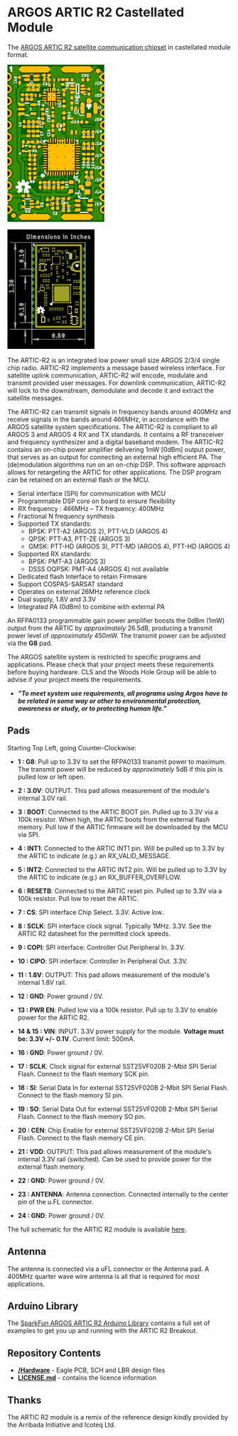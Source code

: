 # ARGOS ARTIC R2 Castellated Module

The [ARGOS ARTIC R2 satellite communication chipset](https://www.cls-telemetry.com/argos-solutions/argos-products/modems/artic-chipset/#1534863095666-398318f3-c367) in castellated module format.

![Top](./img/Top.png)

![Dimensions](./img/Dimensions.png)

The ARTIC-R2 is an integrated low power small size ARGOS 2/3/4 single chip radio. ARTIC-R2 implements a message based wireless interface. For satellite uplink communication, ARTIC-R2 will encode, modulate and transmit provided user messages. For downlink communication, ARTIC-R2 will lock to the downstream, demodulate and decode it and extract the satellite messages.

The ARTIC-R2 can transmit signals in frequency bands around 400MHz and receive signals in the bands around 466MHz, in accordance with the ARGOS satellite system specifications. The ARTIC-R2 is compliant to all ARGOS 3 and ARGOS 4 RX and TX standards. It contains a RF transceiver and frequency synthesizer and a digital baseband modem. The ARTIC-R2 contains an on-chip power amplifier delivering 1mW [0dBm] output power, that serves as an output for connecting an external high efficient PA. The (de)modulation algorithms run on an on-chip DSP. This software approach allows for retargeting the ARTIC for other applications. The DSP program can be retained on an external flash or the MCU.

- Serial interface (SPI) for communication with MCU
- Programmable DSP core on board to ensure flexibility
- RX frequency : 466MHz – TX frequency: 400MHz
- Fractional N frequency synthesis
- Supported TX standards:
  - BPSK: PTT-A2 (ARGOS 2), PTT-VLD (ARGOS 4)
  - QPSK: PTT-A3, PTT-ZE (ARGOS 3)
  - GMSK: PTT-HD (ARGOS 3), PTT-MD (ARGOS 4), PTT-HD (ARGOS 4)
- Supported RX standards:
  - BPSK: PMT-A3 (ARGOS 3)
  - DSSS OQPSK: PMT-A4 (ARGOS 4) not available
- Dedicated flash Interface to retain Firmware
- Support COSPAS-SARSAT standard
- Operates on external 26MHz reference clock
- Dual supply, 1.8V and 3.3V
- Integrated PA (0dBm) to combine with external PA

An RFPA0133 programmable gain power amplifier boosts the 0dBm (1mW) output from the ARTIC by _approximately_ 26.5dB, producing a transmit power level of _approximately_ 450mW. The transmit power can be adjusted via the **G8** pad.

The ARGOS satellite system is restricted to specific programs and applications. Please check that your project meets these requirements before buying hardware. CLS and the Woods Hole Group will be able to advise if your project meets the requirements.
- _**"To meet system use requirements, all programs using Argos have to be related in some way or other to environmental protection, awareness or study, or to protecting human life."**_

## Pads

Starting Top Left, going Counter-Clockwise:

- **1 : G8**: Pull up to 3.3V to set the RFPA0133 transmit power to maximum. The transmit power will be reduced by _approximately_ 5dB if this pin is pulled low or left open.
- **2 : 3.0V**: OUTPUT. This pad allows measurement of the module's internal 3.0V rail.
- **3 : BOOT**: Connected to the ARTIC BOOT pin. Pulled up to 3.3V via a 100k resistor. When high, the ARTIC boots from the external flash memory. Pull low if the ARTIC firmware will be downloaded by the MCU via SPI.
- **4 : INT1**: Connected to the ARTIC INT1 pin. Will be pulled up to 3.3V by the ARTIC to indicate (e.g.) an RX_VALID_MESSAGE.
- **5 : INT2**: Connected to the ARTIC INT2 pin. Will be pulled up to 3.3V by the ARTIC to indicate (e.g.) an RX_BUFFER_OVERFLOW.
- **6 : RESETB**: Connected to the ARTIC reset pin. Pulled up to 3.3V via a 100k resistor. Pull low to reset the ARTIC.
- **7 : CS**: SPI interface Chip Select. 3.3V. Active low.
- **8 : SCLK**: SPI interface clock signal. Typically 1MHz. 3.3V. See the ARTIC R2 datasheet for the permitted clock speeds.
- **9 : COPI**: SPI interface: Controller Out Peripheral In. 3.3V.
- **10 : CIPO**: SPI interface: Controller In Peripheral Out. 3.3V.
- **11 : 1.8V**: OUTPUT: This pad allows measurement of the module's internal 1.8V rail.
- **12 : GND**: Power ground / 0V.

- **13 : PWR EN**: Pulled low via a 100k resistor. Pull up to 3.3V to enable power for the ARTIC R2.
- **14 & 15 : VIN**: INPUT. 3.3V power supply for the module. **Voltage must be: 3.3V +/- 0.1V**. Current limit: 500mA.
- **16 : GND**: Power ground / 0V.
- **17 : SCLK**: Clock signal for external SST25VF020B 2-Mbit SPI Serial Flash. Connect to the flash memory SCK pin.
- **18 : SI**: Serial Data In for external SST25VF020B 2-Mbit SPI Serial Flash. Connect to the flash memory SI pin.
- **19 : SO**: Serial Data Out for external SST25VF020B 2-Mbit SPI Serial Flash. Connect to the flash memory SO pin.
- **20 : CEN**: Chip Enable for external SST25VF020B 2-Mbit SPI Serial Flash. Connect to the flash memory CE pin.
- **21 : VDD**: OUTPUT: This pad allows measurement of the module's internal 3.3V rail (switched). Can be used to provide power for the external flash memory.
- **22 : GND**: Power ground / 0V.
- **23 : ANTENNA**: Antenna connection. Connected internally to the center pin of the u.FL connector.
- **24 : GND**: Power ground / 0V.

The full schematic for the ARTIC R2 module is available [here](./Hardware/Schematic.pdf).

## Antenna

The antenna is connected via a uFL connector or the Antenna pad. A 400MHz quarter wave wire antenna is all that is required for most applications.

## Arduino Library

The [SparkFun ARGOS ARTIC R2 Arduino Library](https://github.com/sparkfun/SparkFun_ARGOS_ARTIC_R2_Arduino_Library) contains a full set of examples
to get you up and running with the ARTIC R2 Breakout.

## Repository Contents

- [**/Hardware**](./Hardware) - Eagle PCB, SCH and LBR design files
- [**LICENSE.md**](./LICENSE,md) - contains the licence information

## Thanks

The ARTIC R2 module is a remix of the reference design kindly provided by the Arribada Initiative and Icoteq Ltd.
